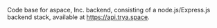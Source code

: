 Code base for aspace, Inc. backend, consisting of a node.js/Express.js backend stack, available at https://api.trya.space.